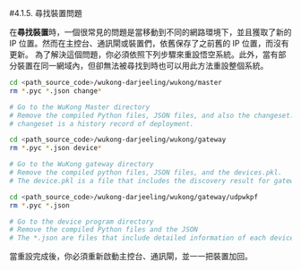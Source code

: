 #4.1.5. 尋找裝置問題

在**尋找裝置**時，一個很常見的問題是當移動到不同的網路環境下，並且獲取了新的 IP 位置。然而在主控台、通訊閘或裝置們，依舊保存了之前舊的 IP 位置，而沒有更新。
為了解決這個問題，你必須依照下列步驟來重設悟空系統。此外，當有部分裝置在同一網域內，但卻無法被尋找到時也可以用此方法重設整個系統。

<!--If you find this solution still does not help, please contact us about your specific problems. -->

```bash    
cd <path_source_code>/wukong-darjeeling/wukong/master  
rm *.pyc *.json change*  

# Go to the WuKong Master directory  
# Remove the compiled Python files, JSON files, and also the changeset.  
# changeset is a history record of deployment. 
```

```bash
cd <path_source_code>/wukong-darjeeling/wukong/gateway  
rm *.pyc *.json device*  

# Go to the WuKong gateway directory  
# Remove the compiled python files, JSON files, and the devices.pkl.
# The device.pkl is a file that includes the discovery result for gateway program. 
```

```bash
cd <path_source_code>/wukong-darjeeling/wukong/gateway/udpwkpf  
rm *.pyc *.json  

# Go to the device program directory  
# Remove the compiled Python files and the JSON
# The *.json are files that include detailed information of each device.
```

當重設完成後，你必須重新啟動主控台、通訊閘，並一一把裝置加回。  